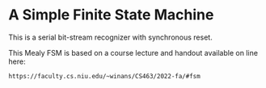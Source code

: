 # A Simple Finite State Machine

This is a serial bit-stream recognizer with synchronous reset.

This Mealy FSM is based on a course lecture and handout available on line here:

	https://faculty.cs.niu.edu/~winans/CS463/2022-fa/#fsm


